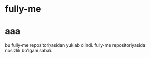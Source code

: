 # fully-me
# aaa

bu fully-me repositoriyasidan yuklab olindi. fully-me repositoriyasida nosizlik bo'lgani sabali.
